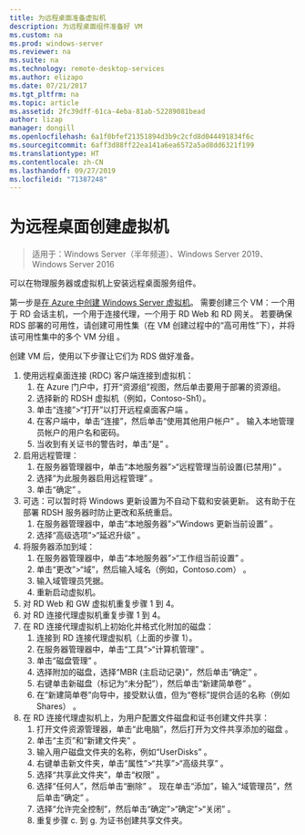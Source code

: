 ```yaml
---
title: 为远程桌面准备虚拟机
description: 为远程桌面组件准备好 VM
ms.custom: na
ms.prod: windows-server
ms.reviewer: na
ms.suite: na
ms.technology: remote-desktop-services
ms.author: elizapo
ms.date: 07/21/2017
ms.tgt_pltfrm: na
ms.topic: article
ms.assetid: 2fc39dff-61ca-4eba-81ab-52289081bead
author: lizap
manager: dongill
ms.openlocfilehash: 6a1f0bfef21351894d3b9c2cfd8d044491834f6c
ms.sourcegitcommit: 6aff3d88ff22ea141a6ea6572a5ad8dd6321f199
ms.translationtype: HT
ms.contentlocale: zh-CN
ms.lasthandoff: 09/27/2019
ms.locfileid: "71387248"
---
```

# <a name="create-virtual-machines-for-remote-desktop"></a>为远程桌面创建虚拟机

>适用于：Windows Server（半年频道）、Windows Server 2019、Windows Server 2016

可以在物理服务器或虚拟机上安装远程桌面服务组件。 

第一步是[在 Azure 中创建 Windows Server 虚拟机](/azure/virtual-machines/windows/quick-create-portal)。 需要创建三个 VM：一个用于 RD 会话主机，一个用于连接代理，一个用于 RD Web 和 RD 网关。 若要确保 RDS 部署的可用性，请创建可用性集（在 VM 创建过程中的“高可用性”下），并将该可用性集中的多个 VM 分组  。
 
创建 VM 后，使用以下步骤让它们为 RDS 做好准备。

1.  使用远程桌面连接 (RDC) 客户端连接到虚拟机：  
    1.  在 Azure 门户中，打开“资源组”视图，然后单击要用于部署的资源组。  
    2.  选择新的 RDSH 虚拟机（例如，Contoso-Sh1）。  
    3.  单击“连接”>“打开”以打开远程桌面客户端  。  
    4.  在客户端中，单击“连接”，然后单击“使用其他用户帐户”   。 输入本地管理员帐户的用户名和密码。  
    5.  当收到有关证书的警告时，单击“是”  。  
2.  启用远程管理：  
    1.  在服务器管理器中，单击“本地服务器”>“远程管理当前设置(已禁用)”  。  
    2.  选择“为此服务器启用远程管理”  。  
    3.  单击“确定”  。  
3.  可选：可以暂时将 Windows 更新设置为不自动下载和安装更新。 这有助于在部署 RDSH 服务器时防止更改和系统重启。  
    1.  在服务器管理器中，单击“本地服务器”>“Windows 更新当前设置”  。  
    2.  选择“高级选项”>“延迟升级”  。   
4.  将服务器添加到域：  
    1.  在服务器管理器中，单击“本地服务器”>“工作组当前设置”  。  
    2.  单击“更改”>“域”，然后输入域名（例如，Contoso.com）  。  
    3.  输入域管理员凭据。  
    4.  重新启动虚拟机。  
5.  对 RD Web 和 GW 虚拟机重复步骤 1 到 4。  
6.  对 RD 连接代理虚拟机重复步骤 1 到 4。  
7.  在 RD 连接代理虚拟机上初始化并格式化附加的磁盘：  
    1.  连接到 RD 连接代理虚拟机（上面的步骤 1）。  
    2.  在服务器管理器中，单击“工具”>“计算机管理”  。  
    3.  单击“磁盘管理”  。  
    4.  选择附加的磁盘，选择“MBR (主启动记录)”，然后单击“确定”   。  
    5.  右键单击新磁盘（标记为“未分配”），然后单击“新建简单卷”   。  
    6.  在“新建简单卷”向导中，接受默认值，但为“卷标”提供合适的名称（例如 Shares）   。  
8.  在 RD 连接代理虚拟机上，为用户配置文件磁盘和证书创建文件共享：   
    1.  打开文件资源管理器，单击“此电脑”，然后打开为文件共享添加的磁盘  。  
    2.  单击“主页”和“新建文件夹”   。  
    3.  输入用户磁盘文件夹的名称，例如“UserDisks”  。  
    4.  右键单击新文件夹，单击“属性”>“共享”>“高级共享”  。  
    5.  选择“共享此文件夹”，单击“权限”   。  
    6.  选择“任何人”，然后单击“删除”   。 现在单击“添加”，输入“域管理员”，然后单击“确定”    。  
    7.  选择“允许完全控制”，然后单击“确定”>“确定”>“关闭”   。  
    8.  重复步骤 c. 到 g. 为证书创建共享文件夹。   


